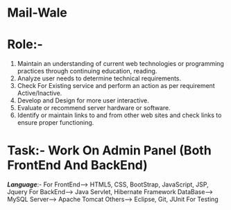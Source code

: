 # Mail-Wale

# Role:-
1. Maintain an understanding of current web technologies or programming practices through continuing education, reading.
2. Analyze user needs to determine technical requirements.
3. Check For Existing service and perform an action as per requirement Active/Inactive.
4. Develop and Design for more user interactive.
5. Evaluate or recommend server hardware or software.
6. Identify or maintain links to and from other web sites and check links to ensure proper functioning.



# Task:- Work On Admin Panel (Both FrontEnd And BackEnd)
_**Language**_:-
For FrontEnd--> HTML5, CSS, BootStrap, JavaScript, JSP, Jquery
For BackEnd--> Java Servlet, Hibernate Framework
DataBase--> MySQL
Server--> Apache Tomcat
Others--> Eclipse, Git, JUnit For Testing

